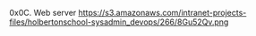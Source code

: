 0x0C. Web server
https://s3.amazonaws.com/intranet-projects-files/holbertonschool-sysadmin_devops/266/8Gu52Qv.png
